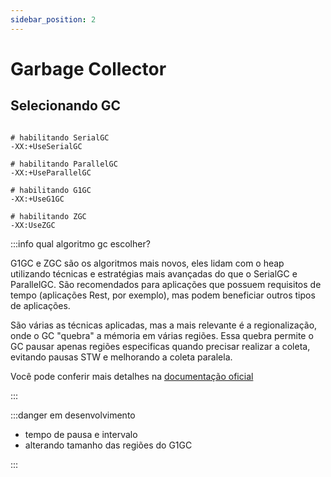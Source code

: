 ```yaml
---
sidebar_position: 2
---
```


# Garbage Collector

## Selecionando GC

```shell

# habilitando SerialGC
-XX:+UseSerialGC

# habilitando ParallelGC
-XX:+UseParallelGC

# habilitando G1GC
-XX:+UseG1GC

# habilitando ZGC
-XX:UseZGC
```

:::info qual algoritmo gc escolher?

G1GC e ZGC são os algoritmos mais novos, eles lidam com o heap utilizando técnicas e estratégias mais avançadas do que
o SerialGC e ParallelGC. São recomendados para aplicações que possuem requisitos de tempo (aplicações Rest, por exemplo),
mas podem beneficiar outros tipos de aplicações.

São várias as técnicas aplicadas, mas a mais relevante é a regionalização, onde o GC "quebra" a mémoria em várias regiões. 
Essa quebra permite o GC pausar apenas regiões especificas quando precisar realizar a coleta, evitando pausas STW e 
melhorando a coleta paralela.

Você pode conferir mais detalhes na [documentação oficial](https://docs.oracle.com/en/java/javase/17/gctuning/available-collectors.html)

:::

:::danger em desenvolvimento

- tempo de pausa e intervalo 
- alterando tamanho das regiões do G1GC

:::